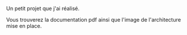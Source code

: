 Un petit projet que j'ai réalisé.

Vous trouverez la documentation pdf ainsi que l'image de l'architecture mise en place.
